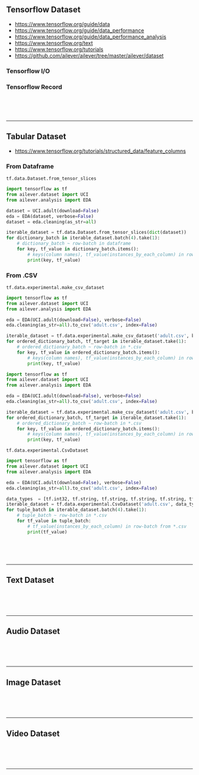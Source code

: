 ## Tensorflow Dataset
- https://www.tensorflow.org/guide/data
- https://www.tensorflow.org/guide/data_performance
- https://www.tensorflow.org/guide/data_performance_analysis
- https://www.tensorflow.org/text
- https://www.tensorflow.org/tutorials
- https://github.com/ailever/ailever/tree/master/ailever/dataset

### Tensorflow I/O

### Tensorflow Record

<br><br><br>

---


## Tabular Dataset
- https://www.tensorflow.org/tutorials/structured_data/feature_columns

### From Dataframe
`tf.data.Dataset.from_tensor_slices`
```python
import tensorflow as tf
from ailever.dataset import UCI
from ailever.analysis import EDA

dataset = UCI.adult(download=False)
eda = EDA(dataset, verbose=False)
dataset = eda.cleaning(as_str=all)

iterable_dataset = tf.data.Dataset.from_tensor_slices(dict(dataset))
for dictionary_batch in iterable_dataset.batch(4).take(1):
    # dictionary_batch ~ row-batch in dataframe
    for key, tf_value in dictionary_batch.items():
        # keys(column names), tf_value(instances_by_each_column) in row-batch from dataframe
        print(key, tf_value)
```


### From .CSV
`tf.data.experimental.make_csv_dataset`
```python
import tensorflow as tf
from ailever.dataset import UCI
from ailever.analysis import EDA

eda = EDA(UCI.adult(download=False), verbose=False) 
eda.cleaning(as_str=all).to_csv('adult.csv', index=False)

iterable_dataset = tf.data.experimental.make_csv_dataset('adult.csv', batch_size=4, label_name="50K")
for ordered_dictionary_batch, tf_target in iterable_dataset.take(1):
    # ordered_dictionary_batch ~ row-batch in *.csv
    for key, tf_value in ordered_dictionary_batch.items():
        # keys(column names), tf_value(instances_by_each_column) in row-batch from *.csv
        print(key, tf_value)
```

```python
import tensorflow as tf
from ailever.dataset import UCI
from ailever.analysis import EDA

eda = EDA(UCI.adult(download=False), verbose=False) 
eda.cleaning(as_str=all).to_csv('adult.csv', index=False)

iterable_dataset = tf.data.experimental.make_csv_dataset('adult.csv', batch_size=4, label_name="50K", select_columns=['50K', 'age', 'education-num', 'hours-per-week'])
for ordered_dictionary_batch, tf_target in iterable_dataset.take(1):
    # ordered_dictionary_batch ~ row-batch in *.csv
    for key, tf_value in ordered_dictionary_batch.items():
        # keys(column names), tf_value(instances_by_each_column) in row-batch from *.csv
        print(key, tf_value)
```

`tf.data.experimental.CsvDataset`
```python
import tensorflow as tf
from ailever.dataset import UCI
from ailever.analysis import EDA

eda = EDA(UCI.adult(download=False), verbose=False) 
eda.cleaning(as_str=all).to_csv('adult.csv', index=False)

data_types  = [tf.int32, tf.string, tf.string, tf.string, tf.string, tf.string, tf.string, tf.string, tf.string, tf.string, tf.string, tf.string, tf.string, tf.string, tf.string] 
iterable_dataset = tf.data.experimental.CsvDataset('adult.csv', data_types, header=True)
for tuple_batch in iterable_dataset.batch(4).take(1):
    # tuple_batch ~ row-batch in *.csv
    for tf_value in tuple_batch:
        # tf_value(instances_by_each_column) in row-batch from *.csv
        print(tf_value)
```


<br><br><br>

---


## Text Dataset

<br><br><br>

---


## Audio Dataset

<br><br><br>

---


## Image Dataset

<br><br><br>

---


## Video Dataset

<br><br><br>

---




